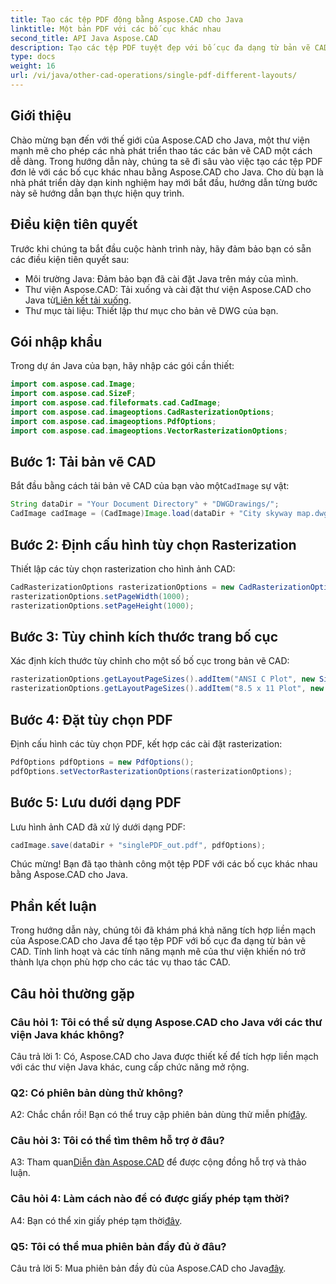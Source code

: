 ```yaml
---
title: Tạo các tệp PDF động bằng Aspose.CAD cho Java
linktitle: Một bản PDF với các bố cục khác nhau
second_title: API Java Aspose.CAD
description: Tạo các tệp PDF tuyệt đẹp với bố cục đa dạng từ bản vẽ CAD bằng Aspose.CAD cho Java. Tích hợp dễ dàng và các tính năng mạnh mẽ dành cho nhà phát triển Java.
type: docs
weight: 16
url: /vi/java/other-cad-operations/single-pdf-different-layouts/
---
```

## Giới thiệu

Chào mừng bạn đến với thế giới của Aspose.CAD cho Java, một thư viện mạnh mẽ cho phép các nhà phát triển thao tác các bản vẽ CAD một cách dễ dàng. Trong hướng dẫn này, chúng ta sẽ đi sâu vào việc tạo các tệp PDF đơn lẻ với các bố cục khác nhau bằng Aspose.CAD cho Java. Cho dù bạn là nhà phát triển dày dạn kinh nghiệm hay mới bắt đầu, hướng dẫn từng bước này sẽ hướng dẫn bạn thực hiện quy trình.

## Điều kiện tiên quyết

Trước khi chúng ta bắt đầu cuộc hành trình này, hãy đảm bảo bạn có sẵn các điều kiện tiên quyết sau:
- Môi trường Java: Đảm bảo bạn đã cài đặt Java trên máy của mình.
-  Thư viện Aspose.CAD: Tải xuống và cài đặt thư viện Aspose.CAD cho Java từ[Liên kết tải xuống](https://releases.aspose.com/cad/java/).
- Thư mục tài liệu: Thiết lập thư mục cho bản vẽ DWG của bạn.

## Gói nhập khẩu

Trong dự án Java của bạn, hãy nhập các gói cần thiết:

```java
import com.aspose.cad.Image;
import com.aspose.cad.SizeF;
import com.aspose.cad.fileformats.cad.CadImage;
import com.aspose.cad.imageoptions.CadRasterizationOptions;
import com.aspose.cad.imageoptions.PdfOptions;
import com.aspose.cad.imageoptions.VectorRasterizationOptions;
```

## Bước 1: Tải bản vẽ CAD

 Bắt đầu bằng cách tải bản vẽ CAD của bạn vào một`CadImage` sự vật:

```java
String dataDir = "Your Document Directory" + "DWGDrawings/";
CadImage cadImage = (CadImage)Image.load(dataDir + "City skyway map.dwg");
```

## Bước 2: Định cấu hình tùy chọn Rasterization

Thiết lập các tùy chọn rasterization cho hình ảnh CAD:

```java
CadRasterizationOptions rasterizationOptions = new CadRasterizationOptions();
rasterizationOptions.setPageWidth(1000);
rasterizationOptions.setPageHeight(1000);
```

## Bước 3: Tùy chỉnh kích thước trang bố cục

Xác định kích thước tùy chỉnh cho một số bố cục trong bản vẽ CAD:

```java
rasterizationOptions.getLayoutPageSizes().addItem("ANSI C Plot", new SizeF(500, 1000));
rasterizationOptions.getLayoutPageSizes().addItem("8.5 x 11 Plot", new SizeF(1000, 100));
```

## Bước 4: Đặt tùy chọn PDF

Định cấu hình các tùy chọn PDF, kết hợp các cài đặt rasterization:

```java
PdfOptions pdfOptions = new PdfOptions();
pdfOptions.setVectorRasterizationOptions(rasterizationOptions);
```

## Bước 5: Lưu dưới dạng PDF

Lưu hình ảnh CAD đã xử lý dưới dạng PDF:

```java
cadImage.save(dataDir + "singlePDF_out.pdf", pdfOptions);
```

Chúc mừng! Bạn đã tạo thành công một tệp PDF với các bố cục khác nhau bằng Aspose.CAD cho Java.

## Phần kết luận

Trong hướng dẫn này, chúng tôi đã khám phá khả năng tích hợp liền mạch của Aspose.CAD cho Java để tạo tệp PDF với bố cục đa dạng từ bản vẽ CAD. Tính linh hoạt và các tính năng mạnh mẽ của thư viện khiến nó trở thành lựa chọn phù hợp cho các tác vụ thao tác CAD.

## Câu hỏi thường gặp

### Câu hỏi 1: Tôi có thể sử dụng Aspose.CAD cho Java với các thư viện Java khác không?

Câu trả lời 1: Có, Aspose.CAD cho Java được thiết kế để tích hợp liền mạch với các thư viện Java khác, cung cấp chức năng mở rộng.

### Q2: Có phiên bản dùng thử không?

 A2: Chắc chắn rồi! Bạn có thể truy cập phiên bản dùng thử miễn phí[đây](https://releases.aspose.com/).

### Câu hỏi 3: Tôi có thể tìm thêm hỗ trợ ở đâu?

 A3: Tham quan[Diễn đàn Aspose.CAD](https://forum.aspose.com/c/cad/19) để được cộng đồng hỗ trợ và thảo luận.

### Câu hỏi 4: Làm cách nào để có được giấy phép tạm thời?

 A4: Bạn có thể xin giấy phép tạm thời[đây](https://purchase.aspose.com/temporary-license/).

### Q5: Tôi có thể mua phiên bản đầy đủ ở đâu?

Câu trả lời 5: Mua phiên bản đầy đủ của Aspose.CAD cho Java[đây](https://purchase.aspose.com/buy).
